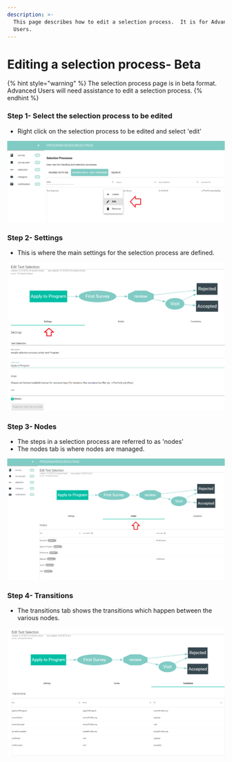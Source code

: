 ```yaml
---
description: >-
  This page describes how to edit a selection process.  It is for Advanced
  Users.
---
```


# Editing a selection process- Beta

{% hint style="warning" %}
The selection process page is in beta format.  Advanced Users will need assistance to edit a selection process.
{% endhint %}

### Step 1- Select the selection process to be edited

* Right click on the selection process to be edited and select 'edit'

![](../../../../.gitbook/assets/image%20%2862%29.png)

### Step 2- Settings 

* This is where the main settings for the selection process are defined.

![](../../../../.gitbook/assets/image%20%2827%29.png)

### Step 3- Nodes

* The steps in a selection process are referred to as 'nodes'
* The nodes tab is where nodes are managed. 

![](../../../../.gitbook/assets/image%20%2822%29.png)

### Step 4- Transitions

* The transitions tab shows the transitions which happen between the various nodes.

![](../../../../.gitbook/assets/image%20%2858%29.png)

